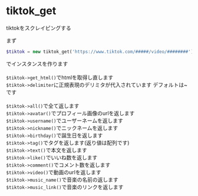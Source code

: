 # tiktok_get
tiktokをスクレイピングする<br>

まず
```php
$tiktok = new tiktok_get('https://www.tiktok.com/#####/video/########');
```
でインスタンスを作ります<br>
<br>
`$tiktok->get_html()`でhtmlを取得し直します<br>
`$tiktok->delimiter`に正規表現のデリミタが代入されています デフォルトは~です<br>
<br>
`$tiktok->all()`で全て返します<br>
`$tiktok->avatar()`でプロフィール画像のurlを返します<br>
`$tiktok->username()`でユーザーネームを返します<br>
`$tiktok->nickname()`でニックネームを返します<br>
`$tiktok->birthday()`で誕生日を返します<br>
`$tiktok->tag()`でタグを返します(返り値は配列です)<br>
`$tiktok->text()`で本文を返します<br>
`$tiktok->like()`でいいね数を返します<br>
`$tiktok->comment()`でコメント数を返します<br>
`$tiktok->video()`で動画のurlを返します<br>
`$tiktok->music_name()`で音楽の名前の返します<br>
`$tiktok->music_link()`で音楽のリンクを返します<br>
